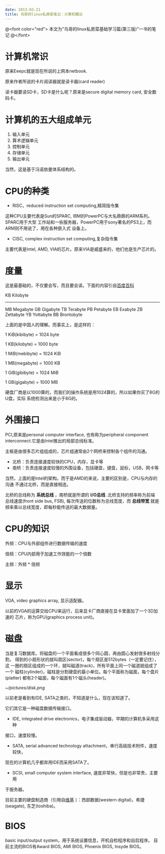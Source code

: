 ```yaml
---
date: 2013-03-21
title: 鸟哥的linux私房菜笔记：计算机概论
---
```


@&lt;font color="red"&gt;
本文为"鸟哥的linux私房菜基础学习篇(第三版)"一书的笔记 @&lt;/font&gt;

计算机常识
==========

原来Eeepc就是现在所说的上网本netbook.

原来作者所说的卡片阅读器就是读卡器(card reader)

读卡器要读SD卡，SD卡是什么呢？原来是secure digital memory card,
安全数码卡。

计算机的五大组成单元
====================

1.  输入单元
2.  算术逻辑单元
3.  控制单元
4.  存储单元
5.  输出单元

当然，这是基于冯诺依曼体系结构的。

CPU的种类
=========

-   RISC，reduced instruction set computing,精简指令集

这种CPU主要代表是Sun的SPARC,
IBM的PowerPC与大名鼎鼎的ARM系列。SPARC用于大型
工作站和一些服务器，PowerPC用于sony著名的PS3上，而ARM则不用说了，用在各种嵌入式
设备上。

-   CISC, complex instruction set computing,复杂指令集

主要代表是Intel, AMD, VIA的芯片。原来VIA是威盛来的，他们也是生产芯片的。

度量
====

这是最基础的，不仅要会写，而且要会读。下面的内容引自[百度百科](http://baike.baidu.com/view/60408.htm)

  KB   Kilobyte
  ---- ------------
  MB   Megabyte
  GB   Gigabyte
  TB   Terabyte
  PB   Petabyte
  EB   Exabyte
  ZB   Zettabyte
  YB   Yottabyte
  BB   Brontobyte

上面的是中国人的理解。而事实上，是这样的：

1 KiB(kibibyte) = 1024 byte

1 KB(kilobyte) = 1000 byte

1 MiB(mebibyte) = 1024 KiB

1 MB(megabyte) = 1000 KB

1 GiB(gibibyte) = 1024 MiB

1 GB(gigabyte) = 1000 MB

硬盘厂商是以1000算的，而我们的操作系统是用1024算的，所以如果你买了8G的U盘，实际
系统检测出来是小于8G的。

外围接口
========

PCI,原来是personal computer interface, 也有称为peripheral component
interconnect.它是由Intel推出的局部总线标准。

主板是由很多芯片组组成的，芯片组通常由2个网桥来控制各个组件的沟通。

-   北桥：负责连接速度较快的CPU，内存，显卡等
-   南桥：负责连接速度较慢的外围设备，包括硬盘，键盘，鼠标，USB，网卡等

当然，上面的是Intel的架构。而于是AMD的来说，主要的区别是，CPU与内存的沟通
不通过北桥，而是直接相连。

北桥的总线称为 **系统总线** ，南桥就是所谓的 **I/O总线**
.北桥支持的频率称为前端 总线速度(front side bus, FSB),
每次传送的位数称为总线宽度，而 **总线带宽**
就是频率乘以总线宽度，即每秒能传送的最大数据量。

CPU的知识
=========

外频：CPU与外部组件进行数据传输的速度

倍频：CPU内部用于加速工作效能的一个倍数

主频：外频 \* 倍频

显示
====

VGA, video graphics array, 显示适配器。

以前的VGA的运算交给CPU来运行，后来显卡厂商直接在显卡里面加了一个3D加速的
芯片，称为GPU(graphics process unit)。

磁盘
====

当是复习数据库。将磁盘的一个平面看成很多个同心圆，再由圆心发射很多射线分割，
得到的小扇形状的就叫扇区(sector)，每个扇区是512bytes（一定要记住），这
一圈的扇区组成的一个环，就叫磁道(track)，所有平面上同一个磁道就组成了一个
磁柱(cylinder)，磁柱是分割硬盘的最小单位。每个平面称为磁面，每个盘片(platter)
都有2个磁面，每个磁面有1个磁头(header)。

*\~/pictures/disk.png*

以前老是看到有IDE, SATA之类的，不知道是什么，现在该知道了。

它们其它是一种磁盘数据传输接口。

-   IDE, integrated drive
    electronics，电子集成驱动器，早期的计算机多采用这种

接口，速度较慢。

-   SATA, serial advanced technology
    attachment，串行高级技术附件，速度较快，

现在的计算机几乎都弃用IDE而采用SATA了。

-   SCSI, small computer system interface,
    速度非常快，但是也非常贵，主要用

于服务器。

目前主要的硬盘制造商（引用自[维基](http://zh.wikipedia.org/wiki/%E7%A1%AC%E7%9B%98#.E7.A1.AC.E7.9B.A4.E8.A3.BD.E9.80.A0.E5.95.86)
）：西部数据(western digital)，希捷(seagate), 东芝(toshiba)。

BIOS
====

basic input/output system，用于系统设置信息，开机自检程序和自启程序。
目前主流的BIOS有Award BIOS, AMI BIOS, Phoenix BIOS, Insyde BIOS。
